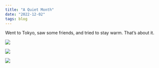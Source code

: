 ```yaml
---
title: "A Quiet Month"
date: "2022-12-02"
tags: blog
---
```


Went to Tokyo, saw some friends, and tried to stay warm. That’s about it.

![](images/DSCF6733.jpg)

![](images/DSCF6770.jpg)

![](images/DSCF6807.jpg)
